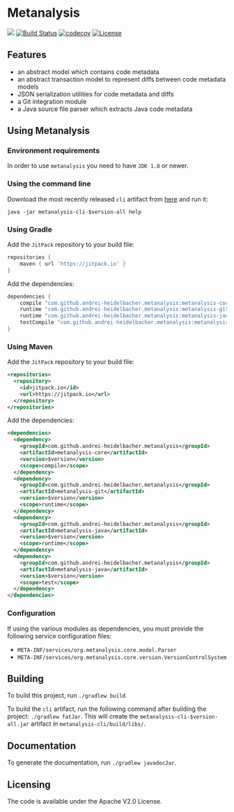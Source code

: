 # Metanalysis

[![](https://jitpack.io/v/andrei-heidelbacher/metanalysis.svg)](https://jitpack.io/#andrei-heidelbacher/metanalysis)
[![Build Status](https://travis-ci.org/andrei-heidelbacher/metanalysis.png)](https://travis-ci.org/andrei-heidelbacher/metanalysis)
[![codecov](https://codecov.io/gh/andrei-heidelbacher/metanalysis/branch/master/graph/badge.svg)](https://codecov.io/gh/andrei-heidelbacher/metanalysis)
[![License](http://img.shields.io/:license-apache-blue.svg)](http://www.apache.org/licenses/LICENSE-2.0.html)

## Features

- an abstract model which contains code metadata
- an abstract transaction model to represent diffs between code metadata models
- JSON serialization utilities for code metadata and diffs
- a Git integration module
- a Java source file parser which extracts Java code metadata

## Using Metanalysis

### Environment requirements

In order to use `metanalysis` you need to have `JDK 1.8` or newer.

### Using the command line

Download the most recently released `cli` artifact from
[here](https://github.com/andrei-heidelbacher/metanalysis/releases) and run it:

```java -jar metanalysis-cli-$version-all help```

### Using Gradle

Add the `JitPack` repository to your build file:
```groovy
repositories {
    maven { url 'https://jitpack.io' }
}
```

Add the dependencies:
```groovy
dependencies {
    compile "com.github.andrei-heidelbacher.metanalysis:metanalysis-core:$version"
    runtime "com.github.andrei-heidelbacher.metanalysis:metanalysis-git:$version"
    runtime "com.github.andrei-heidelbacher.metanalysis:metanalysis-java:$version"
    testCompile "com.github.andrei-heidelbacher.metanalysis:metanalysis-test:$version"
}
```

### Using Maven

Add the `JitPack` repository to your build file:
```xml
<repositories>
  <repository>
    <id>jitpack.io</id>
    <url>https://jitpack.io</url>
  </repository>
</repositories>
```

Add the dependencies:
```xml
<dependencies>
  <dependency>
    <groupId>com.github.andrei-heidelbacher.metanalysis</groupId>
    <artifactId>metanalysis-core</artifactId>
    <version>$version</version>
    <scope>compile</scope>
  </dependency>
  <dependency>
    <groupId>com.github.andrei-heidelbacher.metanalysis</groupId>
    <artifactId>metanalysis-git</artifactId>
    <version>$version</version>
    <scope>runtime</scope>
  </dependency>
  <dependency>
    <groupId>com.github.andrei-heidelbacher.metanalysis</groupId>
    <artifactId>metanalysis-java</artifactId>
    <version>$version</version>
    <scope>runtime</scope>
  </dependency>
  <dependency>
    <groupId>com.github.andrei-heidelbacher.metanalysis</groupId>
    <artifactId>metanalysis-java</artifactId>
    <version>$version</version>
    <scope>test</scope>
  </dependency>
</dependencies>
```

### Configuration

If using the various modules as dependencies, you must provide the following
 service configuration files:
- `META-INF/services/org.metanalysis.core.model.Parser`
- `META-INF/services/org.metanalysis.core.version.VersionControlSystem`

## Building

To build this project, run `./gradlew build`.

To build the `cli` artifact, run the following command after building the
project: `./gradlew fatJar`. This will create the
`metanalysis-cli-$version-all.jar` artifact in `metanalysis-cli/build/libs/`.

## Documentation

To generate the documentation, run `./gradlew javadocJar`.

## Licensing

The code is available under the Apache V2.0 License.
